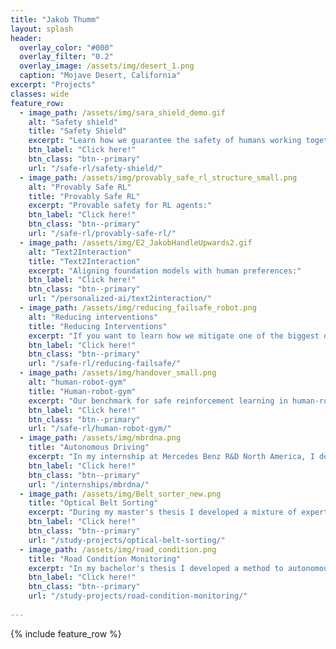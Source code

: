 ```yaml
---
title: "Jakob Thumm"
layout: splash
header:
  overlay_color: "#000"
  overlay_filter: "0.2"
  overlay_image: /assets/img/desert_1.png
  caption: "Mojave Desert, California"
excerpt: "Projects"
classes: wide
feature_row:
  - image_path: /assets/img/sara_shield_demo.gif
    alt: "Safety shield"
    title: "Safety Shield"
    excerpt: "Learn how we guarantee the safety of humans working together with robots:"
    btn_label: "Click here!"
    btn_class: "btn--primary"
    url: "/safe-rl/safety-shield/"
  - image_path: /assets/img/provably_safe_rl_structure_small.png
    alt: "Provably Safe RL"
    title: "Provably Safe RL"
    excerpt: "Provable safety for RL agents:"
    btn_label: "Click here!"
    btn_class: "btn--primary"
    url: "/safe-rl/provably-safe-rl/"
  - image_path: /assets/img/E2_JakobHandleUpwards2.gif
    alt: "Text2Interaction"
    title: "Text2Interaction"
    excerpt: "Aligning foundation models with human preferences:"
    btn_label: "Click here!"
    btn_class: "btn--primary"
    url: "/personalized-ai/text2interaction/"
  - image_path: /assets/img/reducing_failsafe_robot.png
    alt: "Reducing interventions"
    title: "Reducing Interventions"
    excerpt: "If you want to learn how we mitigate one of the biggest downsides of safe RL:"
    btn_label: "Click here!"
    btn_class: "btn--primary"
    url: "/safe-rl/reducing-failsafe/"
  - image_path: /assets/img/handover_small.png
    alt: "human-robot-gym"
    title: "Human-robot-gym"
    excerpt: "Our benchmark for safe reinforcement learning in human-robot collaboration:"
    btn_label: "Click here!"
    btn_class: "btn--primary"
    url: "/safe-rl/human-robot-gym/"
  - image_path: /assets/img/mbrdna.png
    title: "Autonomous Driving"
    excerpt: "In my internship at Mercedes Benz R&D North America, I developed a map converter to boost the performance of the simulation environment. Here are a few impressions:"
    btn_label: "Click here!"
    btn_class: "btn--primary"
    url: "/internships/mbrdna/"
  - image_path: /assets/img/Belt_sorter_new.png
    title: "Optical Belt Sorting"
    excerpt: "During my master's thesis I developed a mixture of experts of neural networks and Kalman filters to improve the accuracy of optical belt sorters. Check out the work here:"
    btn_label: "Click here!"
    btn_class: "btn--primary"
    url: "/study-projects/optical-belt-sorting/"
  - image_path: /assets/img/road_condition.png
    title: "Road Condition Monitoring"
    excerpt: "In my bachelor's thesis I developed a method to autonomously detect road damage with a fleet of different vehicles. See all publications that resulted from that work here:"
    btn_label: "Click here!"
    btn_class: "btn--primary"
    url: "/study-projects/road-condition-monitoring/"
    
---
```


{% include feature_row %}